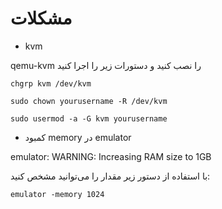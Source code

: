 # مشکلات
* kvm

qemu-kvm را نصب کنید و دستورات زیر را اجرا کنید 
~~~ text
chgrp kvm /dev/kvm 
~~~

~~~ text
sudo chown yourusername -R /dev/kvm
~~~

~~~ text
sudo usermod -a -G kvm yourusername
~~~




* کمبود memory در emulator

emulator: WARNING: Increasing RAM size to 1GB

با استفاده از دستور زیر مقدار را می‌توانید مشخص کنید:
~~~ text
emulator -memory 1024
~~~
